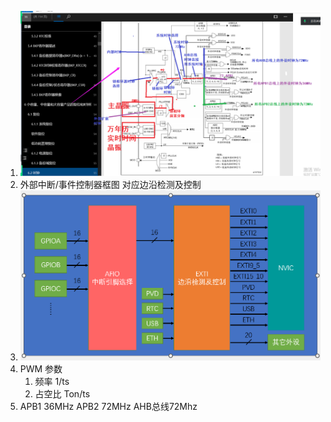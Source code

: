 1. ![](2023-11-23-08-36-18.png)
2. 外部中断/事件控制器框图 对应边沿检测及控制
3. ![](2023-11-20-09-52-06.png)
4. PWM 参数 
   1. 频率 1/ts
   2. 占空比 Ton/ts
5. APB1 36MHz APB2 72MHz    AHB总线72Mhz